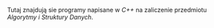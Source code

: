 Tutaj znajdują sie programy napisane w *C++* na zaliczenie przedmiotu *Algorytmy i Struktury Danych*.
